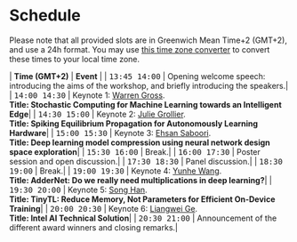 
# Schedule

Please note that all provided slots are in Greenwich Mean Time+2 (GMT+2), and use a 24h format. You may use [this time zone converter](https://www.thetimezoneconverter.com) to convert these times to your local time zone.



| **Time (GMT+2)**                                          | **Event**                   |
| <span style="font-family: monospace;">13:45 14:00</span> | Opening welcome speech:  introducing the aims of the workshop, and briefly introducing the speakers.|
| <span style="font-family: monospace;">14:00 14:30</span> | Keynote 1: [Warren Gross](/speakers#warren-gross). <br /> **Title: Stochastic Computing for Machine Learning towards an Intelligent Edge**|
| <span style="font-family: monospace;">14:30 15:00</span>  | Keynote 2: [Julie Grollier](/speakers#julie-grollier). <br /> **Title: Spiking Equilibrium Propagation for Autonomously Learning Hardware**|
| <span style="font-family: monospace;">15:00 15:30</span> | Keynote 3: [Ehsan Saboori](/speakers#ehsan-saboori). <br /> **Title: Deep learning model compression using neural network design space exploration**|
| <span style="font-family: monospace;">15:30 16:00</span> | Break.|
| <span style="font-family: monospace;">16:00 17:30</span> | Poster session and open discussion.|
| <span style="font-family: monospace;">17:30 18:30</span> | Panel discussion.|
| <span style="font-family: monospace;">18:30 19:00</span> | Break.|
| <span style="font-family: monospace;">19:00 19:30</span> | Keynote 4: [Yunhe Wang](/speakers#yunhe-wang). <br /> **Title: AdderNet: Do we really need multiplications in deep learning?**|
| <span style="font-family: monospace;">19:30 20:00</span> | Keynote 5: [Song Han](/speakers#song-han). <br /> **Title: TinyTL: Reduce Memory, Not Parameters for Efficient On-Device Training**|
| <span style="font-family: monospace;">20:00 20:30</span> | Keynote 6: [Liangwei Ge](/speakers#liangwei-ge). <br /> **Title: Intel AI Technical Solution**|
| <span style="font-family: monospace;">20:30 21:00</span> | Announcement  of  the  different  award  winners and closing remarks.|
